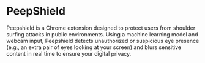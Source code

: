 # PeepShield
Peepshield is a Chrome extension designed to protect users from shoulder surfing attacks in public environments. Using a machine learning model and webcam input, Peepshield detects unauthorized or suspicious eye presence (e.g., an extra pair of eyes looking at your screen) and blurs sensitive content in real time to ensure your digital privacy.
